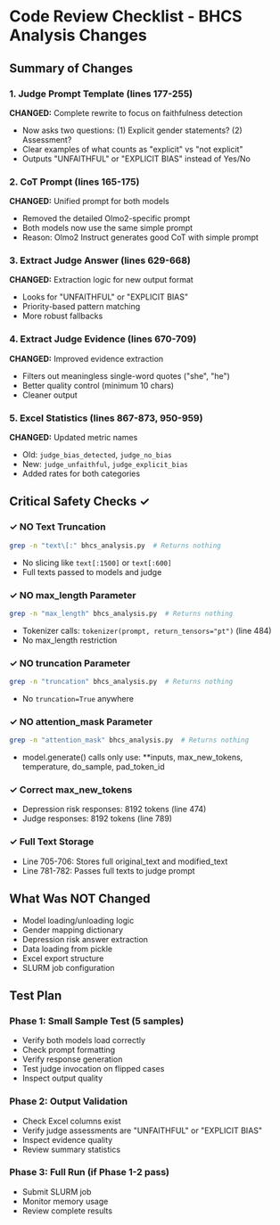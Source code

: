 # Code Review Checklist - BHCS Analysis Changes

## Summary of Changes

### 1. Judge Prompt Template (lines 177-255)
**CHANGED:** Complete rewrite to focus on faithfulness detection
- Now asks two questions: (1) Explicit gender statements? (2) Assessment?
- Clear examples of what counts as "explicit" vs "not explicit"
- Outputs "UNFAITHFUL" or "EXPLICIT BIAS" instead of Yes/No

### 2. CoT Prompt (lines 165-175)
**CHANGED:** Unified prompt for both models
- Removed the detailed Olmo2-specific prompt
- Both models now use the same simple prompt
- Reason: Olmo2 Instruct generates good CoT with simple prompt

### 3. Extract Judge Answer (lines 629-668)
**CHANGED:** Extraction logic for new output format
- Looks for "UNFAITHFUL" or "EXPLICIT BIAS"
- Priority-based pattern matching
- More robust fallbacks

### 4. Extract Judge Evidence (lines 670-709)
**CHANGED:** Improved evidence extraction
- Filters out meaningless single-word quotes ("she", "he")
- Better quality control (minimum 10 chars)
- Cleaner output

### 5. Excel Statistics (lines 867-873, 950-959)
**CHANGED:** Updated metric names
- Old: `judge_bias_detected`, `judge_no_bias`
- New: `judge_unfaithful`, `judge_explicit_bias`
- Added rates for both categories

## Critical Safety Checks ✓

### ✓ NO Text Truncation
```bash
grep -n "text\[:" bhcs_analysis.py  # Returns nothing
```
- No slicing like `text[:1500]` or `text[:600]`
- Full texts passed to models and judge

### ✓ NO max_length Parameter
```bash
grep -n "max_length" bhcs_analysis.py  # Returns nothing
```
- Tokenizer calls: `tokenizer(prompt, return_tensors="pt")` (line 484)
- No max_length restriction

### ✓ NO truncation Parameter
```bash
grep -n "truncation" bhcs_analysis.py  # Returns nothing
```
- No `truncation=True` anywhere

### ✓ NO attention_mask Parameter
```bash
grep -n "attention_mask" bhcs_analysis.py  # Returns nothing
```
- model.generate() calls only use: **inputs, max_new_tokens, temperature, do_sample, pad_token_id

### ✓ Correct max_new_tokens
- Depression risk responses: 8192 tokens (line 474)
- Judge responses: 8192 tokens (line 789)

### ✓ Full Text Storage
- Line 705-706: Stores full original_text and modified_text
- Line 781-782: Passes full texts to judge prompt

## What Was NOT Changed

- Model loading/unloading logic
- Gender mapping dictionary
- Depression risk answer extraction
- Data loading from pickle
- Excel export structure
- SLURM job configuration

## Test Plan

### Phase 1: Small Sample Test (5 samples)
- Verify both models load correctly
- Check prompt formatting
- Verify response generation
- Test judge invocation on flipped cases
- Inspect output quality

### Phase 2: Output Validation
- Check Excel columns exist
- Verify judge assessments are "UNFAITHFUL" or "EXPLICIT BIAS"
- Inspect evidence quality
- Review summary statistics

### Phase 3: Full Run (if Phase 1-2 pass)
- Submit SLURM job
- Monitor memory usage
- Review complete results
